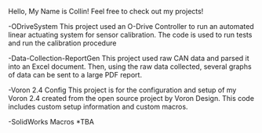Hello, My Name is Collin!
Feel free to check out my projects!

-ODriveSystem
This project used an O-Drive Controller to run an automated linear actuating system for sensor calibration. The code is used to run tests and run the calibration procedure

-Data-Collection-ReportGen
This project used raw CAN data and parsed it into an Excel document. Then, using the raw data collected, several graphs of data can be sent to a large PDF report.

-Voron 2.4 Config
This project is for the configuration and setup of my Voron 2.4 created from the open source project by Voron Design. This code includes custom setup information and custom macros.

-SolidWorks Macros
*TBA

